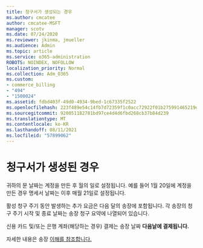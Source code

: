 ```yaml
---
title: 청구서가 생성되는 경우
ms.author: cmcatee
author: cmcatee-MSFT
manager: scotv
ms.date: 07/24/2020
ms.reviewer: jkinma, jmueller
ms.audience: Admin
ms.topic: article
ms.service: o365-administration
ROBOTS: NOINDEX, NOFOLLOW
localization_priority: Normal
ms.collection: Adm_O365
ms.custom:
- commerce_billing
- "494"
- "1500024"
ms.assetid: fdbd403f-49d0-4934-9bed-1c67335f2522
ms.openlocfilehash: 223f489e54c14fb7d72359f1c0acc72922f01b275991465219d52f592267d4ed
ms.sourcegitcommit: 920051182781bd97ce4d4d6fbd268cb37b84d239
ms.translationtype: MT
ms.contentlocale: ko-KR
ms.lasthandoff: 08/11/2021
ms.locfileid: "57899062"
---
```

# <a name="when-is-the-billing-statement-generated"></a>청구서가 생성된 경우

귀하의 문 날짜는 계정을 만든 후 월의 일로 설정됩니다. 예를 들어 1월 20일에 계정을 만든 경우 명세서 날짜는 이후 매월 21일로 설정됩니다.

활성 청구 주기 동안 발생하는 추가 요금은 다음 달의 송장에 포함됩니다. 각 송장의 청구 주기 시작 및 종료  날짜는 송장 청구 요약에 나열되어 있습니다.

신용 카드 및/또는 은행 계좌(해당하는 경우) 결제는 송장 날짜 **다음날에 결제됩니다.**
  
자세한 내용은 송장 [이해를 참조합니다.](https://docs.microsoft.com/microsoft-365/commerce/billing-and-payments/understand-your-invoice2)